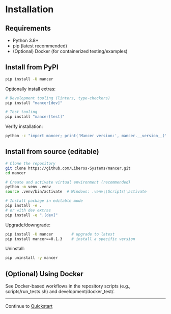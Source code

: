 # Installation

## Requirements
- Python 3.8+
- pip (latest recommended)
- (Optional) Docker (for containerized testing/examples)

## Install from PyPI
```bash
pip install -U mancer
```

Optionally install extras:
```bash
# Development tooling (linters, type-checkers)
pip install "mancer[dev]"

# Test tooling
pip install "mancer[test]"
```

Verify installation:
```bash
python -c "import mancer; print('Mancer version:', mancer.__version__)"
```

## Install from source (editable)
```bash
# Clone the repository
git clone https://github.com/Liberos-Systems/mancer.git
cd mancer

# Create and activate virtual environment (recommended)
python -m venv .venv
source .venv/bin/activate  # Windows: .venv\\Scripts\\activate

# Install package in editable mode
pip install -e .
# or with dev extras
pip install -e ".[dev]"
```

Upgrade/downgrade:
```bash
pip install -U mancer        # upgrade to latest
pip install mancer==0.1.3    # install a specific version
```

Uninstall:
```bash
pip uninstall -y mancer
```

## (Optional) Using Docker
See Docker-based workflows in the repository scripts (e.g., scripts/run_tests.sh) and development/docker_test/.

---

Continue to [Quickstart](quickstart.md)
